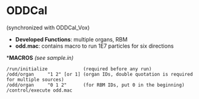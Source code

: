 # ODDCal
(synchronized with ODDCal_Vox)

* __Developed Functions__: multiple organs, RBM
* __odd.mac__: contains macro to run 1E7 particles for six directions

*__MACROS__ _(see sample.in)_
```
/run/initialize             (required before any run)
/odd/organ     "1 2" [or 1] (organ IDs, double quotation is required for multiple sources) 
/odd/organ     "0 1 2"      (for RBM IDs, put 0 in the beginning) 
/control/execute odd.mac
```
